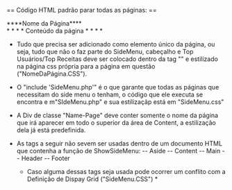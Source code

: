 == Código HTML padrão parar todas as páginas: ==


<!DOCTYPE html>
<html lang="pt-br">
<head>
    <meta charset="UTF-8">
    <meta name="viewport" content="width=device-width, initial-scale=1.0">
    <link rel="stylesheet" type="text/css" href="CSS/Style.css">
    <link rel="stylesheet" type="text/css" href="CSS/SideMenu.css">
    <script src="JS\Script.js"></script>
    <script src="JS\SideMenu.js"></script>
    <title>
        ****Nome da Página****
    </title>

</head>
<body>
    <main id="main">
        <?php 
           include 'SideMenu.php'
       ?>
        <content>
        <div class="Name-Page">
            ****Nome da Página****
        </div>
            *
            *
            *
            *
            Conteúdo da página
            *
            *
            *
            *
        </content>
    </main>
</body>
</html>


- Tudo que precisa ser adicionado como elemento único da página, ou seja, tudo que não o faz parte do SideMenu, cabeçalho e Top Usuários/Top Receitas deve ser colocado dentro da tag "<Content>" e estilizado na página css própria para a página em questão ("NomeDaPágina.CSS"). 

- O "include 'SideMenu.php'" é o que garante que todas as páginas que necessitam do side menu o tenham, o código que ele executa se encontra e m"SIdeMenu.php" e sua estilizaçãp está em "SideMenu.css"

- A Div de classe "Name-Page" deve conter somente o nome da página que irá aparecer em todo o superior da área de Content, a estilização dela já está predefinida.

- As tags a seguir não sevem ser usadas dentro de um documento HTML que contenha a função de ShowSideMenu:
-- Aside
-- Content
-- Main
-- Header
-- Footer


    * Caso alguma dessas tags seja usada pode ocorrer um conflito com a Definição de Dispay Grid ("SideMenu.CSS") *
















































